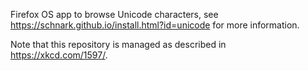 Firefox OS app to browse Unicode characters, see https://schnark.github.io/install.html?id=unicode for more information.

Note that this repository is managed as described in https://xkcd.com/1597/.

